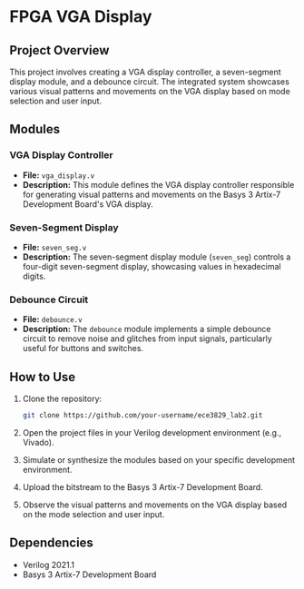 # FPGA VGA Display

## Project Overview

This project involves creating a VGA display controller, a seven-segment display module, and a debounce circuit. The integrated system showcases various visual patterns and movements on the VGA display based on mode selection and user input.

## Modules

### VGA Display Controller

- **File:** `vga_display.v`
- **Description:** This module defines the VGA display controller responsible for generating visual patterns and movements on the Basys 3 Artix-7 Development Board's VGA display.

### Seven-Segment Display

- **File:** `seven_seg.v`
- **Description:** The seven-segment display module (`seven_seg`) controls a four-digit seven-segment display, showcasing values in hexadecimal digits.

### Debounce Circuit

- **File:** `debounce.v`
- **Description:** The `debounce` module implements a simple debounce circuit to remove noise and glitches from input signals, particularly useful for buttons and switches.

## How to Use

1. Clone the repository:

   ```bash
   git clone https://github.com/your-username/ece3829_lab2.git
   ```

2. Open the project files in your Verilog development environment (e.g., Vivado).

3. Simulate or synthesize the modules based on your specific development environment.

4. Upload the bitstream to the Basys 3 Artix-7 Development Board.

5. Observe the visual patterns and movements on the VGA display based on the mode selection and user input.

## Dependencies

- Verilog 2021.1
- Basys 3 Artix-7 Development Board
